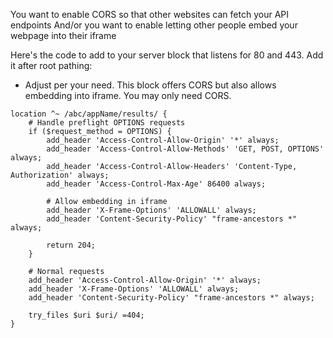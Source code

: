 
You want to enable CORS so that other websites can fetch your API endpoints
And/or you want to enable letting other people embed your webpage into their iframe

Here's the code to add to your server block that listens for 80 and 443. Add it after root pathing:
- Adjust per your need. This block offers CORS but also allows embedding into iframe. You may only need CORS.
```
location ^~ /abc/appName/results/ {
    # Handle preflight OPTIONS requests
    if ($request_method = OPTIONS) {
        add_header 'Access-Control-Allow-Origin' '*' always;
        add_header 'Access-Control-Allow-Methods' 'GET, POST, OPTIONS' always;
        add_header 'Access-Control-Allow-Headers' 'Content-Type, Authorization' always;
        add_header 'Access-Control-Max-Age' 86400 always;

        # Allow embedding in iframe
        add_header 'X-Frame-Options' 'ALLOWALL' always;
        add_header 'Content-Security-Policy' "frame-ancestors *" always;

        return 204;
    }

    # Normal requests
    add_header 'Access-Control-Allow-Origin' '*' always;
    add_header 'X-Frame-Options' 'ALLOWALL' always;
    add_header 'Content-Security-Policy' "frame-ancestors *" always;

    try_files $uri $uri/ =404;
}
```